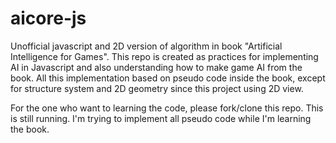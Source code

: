 # aicore-js
Unofficial javascript and 2D version of algorithm in book "Artificial Intelligence for Games". This repo is created as practices for implementing AI in Javascript and also understanding how to make game AI from the book. All this implementation based on pseudo code inside the book, except for structure system and 2D geometry since this project using 2D view.

For the one who want to learning the code, please fork/clone this repo. This is still running. I'm trying to implement all pseudo code while I'm learning the book.

